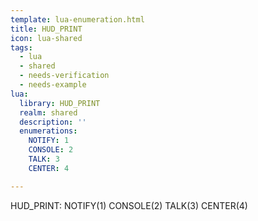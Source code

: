```yaml
---
template: lua-enumeration.html
title: HUD_PRINT
icon: lua-shared
tags:
  - lua
  - shared
  - needs-verification
  - needs-example
lua:
  library: HUD_PRINT
  realm: shared
  description: ''
  enumerations:
    NOTIFY: 1
    CONSOLE: 2
    TALK: 3
    CENTER: 4

---
```


<div class="lua__search__keywords">
HUD_PRINT: NOTIFY(1) CONSOLE(2) TALK(3) CENTER(4)
</div>
